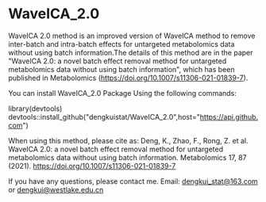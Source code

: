# WaveICA_2.0
WaveICA 2.0 method is an improved version of WaveICA method to remove inter-batch and intra-batch effects for untargeted metabolomics data without using batch information.The details of this method are in the paper "WaveICA 2.0: a novel batch effect removal method for untargeted metabolomics data without using batch information", which has been published in Metabolomics (https://doi.org/10.1007/s11306-021-01839-7).

You can install WaveICA_2.0 Package Using the following commands:

library(devtools)
devtools::install_github("dengkuistat/WaveICA_2.0",host="https://api.github.com")


When using this method, please cite as: 
Deng, K., Zhao, F., Rong, Z. et al. WaveICA 2.0: a novel batch effect removal method for untargeted metabolomics data without using batch information. Metabolomics 17, 87 (2021). https://doi.org/10.1007/s11306-021-01839-7

If you have any questions, please contact me. Email: dengkui_stat@163.com or dengkui@westlake.edu.cn

